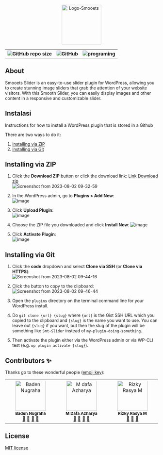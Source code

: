 <p align="center">
  <img src="https://github.com/Denngrh/smt-slider/assets/112230212/6cf04d3c-c81f-4fcc-9174-5222e5265cf9" alt="Logo-Smooets" style="width: 130px;">
</p>
  <div align="center">
    <table>
        <th><img alt="GitHub repo size" src="https://img.shields.io/github/repo-size/Denngrh/smt-slider"></th>
        <th><img alt="GitHub" src="https://img.shields.io/github/license/Denngrh/smt-slider"></th>
        <th><img src="https://img.shields.io/badge/Programing%20Language-php-blue" alt="programing"></th>
    </table>
   </div>
   
##  About
Smooets Slider is an easy-to-use slider plugin for WordPress, allowing you to create stunning image sliders that grab the attention of your website visitors. With this Smooth Slider, you can easily display images and other content in a responsive and customizable slider.
## Instalasi
Instructions for how to install a WordPress plugin that is stored in a Github

There are two ways to do it:
1. [Installing via ZIP](#installing-via-zip)
1. [Installing via Git](#installing-via-git)

## Installing via ZIP

1. Click the **Download ZIP** button or click the download link:
[Link Download zip](https://github.com/Denngrh/Smt-Slider/archive/refs/heads/main.zip) <br>
![Screenshot from 2023-08-02 09-32-59](https://github.com/Denngrh/Smt-Slider/assets/112230212/c64a4477-d161-4d54-9e53-5989d6dfe4db)

3. In the WordPress admin, go to **Plugins > Add New**:  
![image](https://user-images.githubusercontent.com/134745/78461681-b58af980-76ba-11ea-9708-a74b88fb8ce4.png)

4. Click **Upload Plugin**:  
![image](https://user-images.githubusercontent.com/134745/78461697-cc315080-76ba-11ea-9b1b-ea4034a31079.png)

5. Choose the ZIP file you downloaded and click **Install Now**:
![image](https://github.com/Denngrh/Smt-Slider/assets/112230212/8f1007e3-6c09-4865-992d-22d065016b15)

7. Click **Activate Plugin**:  
![image](https://user-images.githubusercontent.com/134745/78461730-1f0b0800-76bb-11ea-81f0-1f4f28e49df1.png)

## Installing via Git

1. Click the **code** dropdown and select **Clone via SSH** (or **Clone via HTTPS**):  
![Screenshot from 2023-08-02 09-44-16](https://github.com/Denngrh/Smt-Slider/assets/112230212/fd05c16b-0cbb-4087-a421-570089911c74)

2. Click the button to copy to the clipboard:  
![Screenshot from 2023-08-02 09-46-44](https://github.com/Denngrh/Smt-Slider/assets/112230212/e713a7ba-fe9d-419b-8937-72957344f797)

3. Open the `plugins` directory on the terminal command line for your WordPress install.

4. Do `git clone {url} {slug}` where `{url}` is the Gist SSH URL which you copied to the clipboard and `{slug}` is the name you want to use. You can leave out `{slug}` if you want, but then the slug of the plugin will be something like `Smt-Slider` instead of `my-plugin-doing-something`.

5. Then activate the plugin either via the WordPress admin or via WP-CLI test (e.g. `wp plugin activate {slug}`).


## Contributors ✨

Thanks go to these wonderful people ([emoji key](https://allcontributors.org/docs/en/emoji-key)):

<!-- ALL-CONTRIBUTORS-LIST:START - Do not remove or modify this section -->
<table>
  <tbody>
    <tr>
      <td align="center" valign="top" width="14.28%"><a href="https://github.com/Denngrh"><img src="https://avatars.githubusercontent.com/u/112230212?v=3?s=100" width="100px;" alt="Baden Nugraha"/><br /><sub><b>Baden Nugraha</b></sub></a><br /><a href="#question-Denngrh" title="Answering Questions">💬</a> <a href="https://github.com/Denngrh/Smt-slider/commits?author=Denngrh" title="Documentation">📖</a> <a href="https://github.com/Denngrh/Smt-Slider/pulls" title="Reviewed Pull Requests">👀</a> <a href="#talk-Denngrh" title="Talks">📢</a></td>
      <td align="center" valign="top" width="14.28%"><a href="https://github.com/MDafaAzharya"><img src="https://avatars.githubusercontent.com/u/125567760?v=3?s=100" width="100px;" alt="M dafa Azharya"/><br /><sub><b>M Dafa Azharya</b></sub></a><br /><a href="#question-Dafa" title="Answering Questions">💬</a> <a href="https://github.com/Denngrh/Smt-Slider/commits?author=MDafaAzharya" title="Documentation">📖</a> <a href="https://github.com/MDafaAzharya/Smt-Slider/pulls" title="Reviewed Pull Requests">👀</a> <a href="#tool-Dafa" title="Tools">🔧</a></td>
       <td align="center" valign="top" width="14.28%"><a href="https://github.com/Cahzello"><img src="https://avatars.githubusercontent.com/u/102816420?v=4" width="100px;" alt="Rizky Rasya M"/><br /><sub><b>Rizky Rasya M</b></sub></a><br /><a href="#question-Rizky" title="Answering Questions">💬</a> <a href="https://github.com/Denngrh/Smt-Slider/commits?author=Cahzello" title="Documentation">📖</a> <a href="https://github.com/Cahzello/Smt-Slider/pulls" title="Reviewed Pull Requests">👀</a>
    </tr>
  </tbody>
</table>
<!-- ALL-CONTRIBUTORS-LIST:END -->

## License
[MIT license](https://opensource.org/licenses/MIT)

